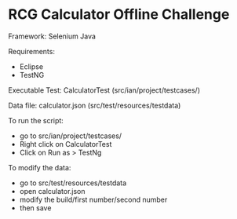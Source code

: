 # RCG Calculator Offline Challenge

Framework: Selenium Java

Requirements:
- Eclipse
- TestNG

Executable Test: CalculatorTest (src/ian/project/testcases/)

Data file: calculator.json (src/test/resources/testdata)

To run the script:
- go to src/ian/project/testcases/
- Right click on CalculatorTest
- Click on Run as > TestNg

To modify the data:
- go to src/test/resources/testdata
- open calculator.json
- modify the build/first number/second number
- then save 

